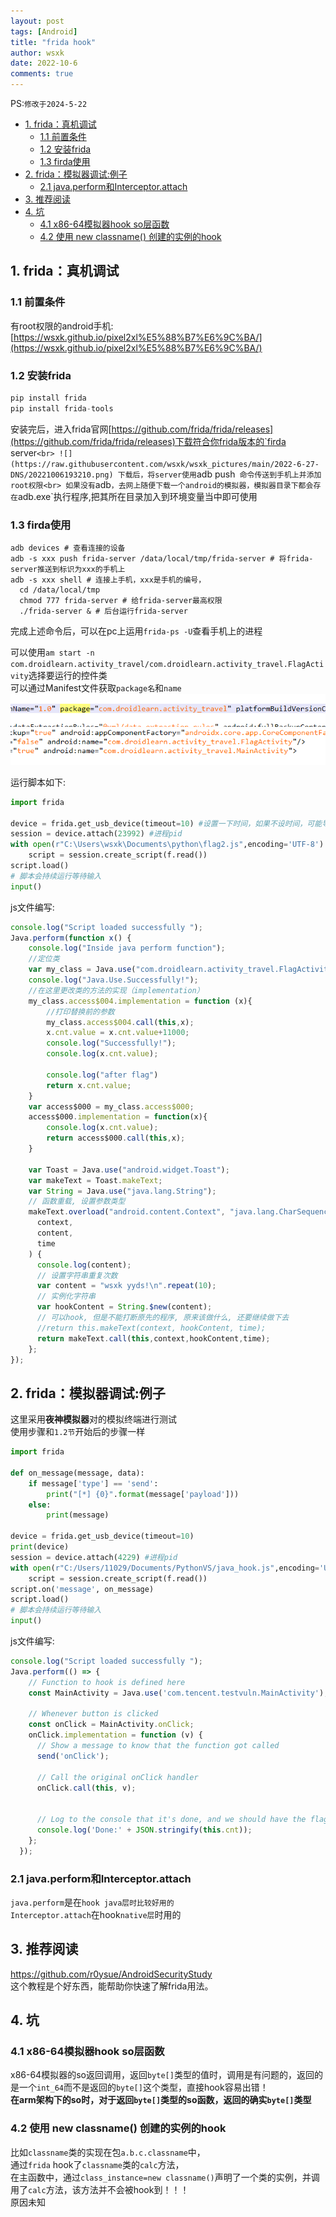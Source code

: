 ```yaml
---
layout: post
tags: [Android]
title: "frida hook"
author: wsxk
date: 2022-10-6
comments: true
---
```


PS:`修改于2024-5-22`<br>

- [1. frida：真机调试](#1-frida真机调试)
  - [1.1 前置条件](#11-前置条件)
  - [1.2 安装frida](#12-安装frida)
  - [1.3 firda使用](#13-firda使用)
- [2. frida：模拟器调试:例子](#2-frida模拟器调试例子)
  - [2.1 java.perform和Interceptor.attach](#21-javaperform和interceptorattach)
- [3. 推荐阅读](#3-推荐阅读)
- [4. 坑](#4-坑)
  - [4.1 x86-64模拟器hook so层函数](#41-x86-64模拟器hook-so层函数)
  - [4.2 使用 new classname() 创建的实例的hook](#42-使用-new-classname-创建的实例的hook)

## 1. frida：真机调试<br>
### 1.1 前置条件<br>
有root权限的android手机: [https://wsxk.github.io/pixel2xl%E5%88%B7%E6%9C%BA/](https://wsxk.github.io/pixel2xl%E5%88%B7%E6%9C%BA/)<br>

### 1.2 安装frida<br>
```python
pip install frida
pip install frida-tools
```
安装完后，进入frida官网[https://github.com/frida/frida/releases](https://github.com/frida/frida/releases)下载符合你frida版本的`firda server`<br>
![](https://raw.githubusercontent.com/wsxk/wsxk_pictures/main/2022-6-27-DNS/20221006193210.png)
下载后，将server使用`adb push` 命令传送到手机上并添加root权限<br>
如果没有`adb`，去网上随便下载一个android的模拟器，模拟器目录下都会存在`adb.exe`执行程序,把其所在目录加入到环境变量当中即可使用<br>

### 1.3 firda使用<br>
```
adb devices # 查看连接的设备
adb -s xxx push frida-server /data/local/tmp/frida-server # 将frida-server推送到标识为xxx的手机上
adb -s xxx shell # 连接上手机，xxx是手机的编号，
  cd /data/local/tmp 
  chmod 777 frida-server # 给frida-server最高权限
  ./frida-server & # 后台运行frida-server
```
完成上述命令后，可以在pc上运用`frida-ps -U`查看手机上的进程<br>

可以使用`am start -n com.droidlearn.activity_travel/com.droidlearn.activity_travel.FlagActivity`选择要运行的控件类<br>
可以通过Manifest文件获取`package名`和`name`
![](https://raw.githubusercontent.com/wsxk/wsxk_pictures/main/2022-6-27-DNS/20221006193739.png)
![](https://raw.githubusercontent.com/wsxk/wsxk_pictures/main/2022-6-27-DNS/20221006193806.png)

运行脚本如下:<br>
```python
import frida

device = frida.get_usb_device(timeout=10) #设置一下时间，如果不设时间，可能导致超时 然后找不到设备
session = device.attach(23992) #进程pid
with open(r"C:\Users\wsxk\Documents\python\flag2.js",encoding='UTF-8') as f:
    script = session.create_script(f.read())
script.load()
# 脚本会持续运行等待输入
input()
```
js文件编写:<br>
```javascript
console.log("Script loaded successfully ");
Java.perform(function x() {
    console.log("Inside java perform function");
    //定位类
    var my_class = Java.use("com.droidlearn.activity_travel.FlagActivity"); 
    console.log("Java.Use.Successfully!");
    //在这里更改类的方法的实现（implementation）
    my_class.access$004.implementation = function (x){
        //打印替换前的参数
        my_class.access$004.call(this,x);
        x.cnt.value = x.cnt.value+11000;
        console.log("Successfully!");
        console.log(x.cnt.value);
        
        console.log("after flag")
        return x.cnt.value;
    }
    var access$000 = my_class.access$000;
    access$000.implementation = function(x){
        console.log(x.cnt.value);
        return access$000.call(this,x);
    }

    var Toast = Java.use("android.widget.Toast");
    var makeText = Toast.makeText;
    var String = Java.use("java.lang.String");
    // 函数重载, 设置参数类型
    makeText.overload("android.content.Context", "java.lang.CharSequence", "int").implementation = function (
      context,
      content,
      time
    ) {
      console.log(content);
      // 设置字符串重复次数
      var content = "wsxk yyds!\n".repeat(10);
      // 实例化字符串
      var hookContent = String.$new(content);
      // 可以hook, 但是不能打断原先的程序, 原来该做什么, 还要继续做下去
      //return this.makeText(context, hookContent, time);
      return makeText.call(this,context,hookContent,time);
    };
});
```

## 2. frida：模拟器调试:例子<br>
这里采用**夜神模拟器**对的模拟终端进行测试<br>
使用步骤和`1.2节`开始后的步骤一样<br>
```python
import frida

def on_message(message, data):
    if message['type'] == 'send':
        print("[*] {0}".format(message['payload']))
    else:
        print(message)

device = frida.get_usb_device(timeout=10)
print(device)
session = device.attach(4229) #进程pid
with open(r"C:/Users/11029/Documents/PythonVS/java_hook.js",encoding='UTF-8') as f:
    script = session.create_script(f.read())
script.on('message', on_message)
script.load()
# 脚本会持续运行等待输入
input()
```
js文件编写:<br>
```javascript
console.log("Script loaded successfully ");
Java.perform(() => {
    // Function to hook is defined here
    const MainActivity = Java.use('com.tencent.testvuln.MainActivity');
  
    // Whenever button is clicked
    const onClick = MainActivity.onClick;
    onClick.implementation = function (v) {
      // Show a message to know that the function got called
      send('onClick');
  
      // Call the original onClick handler
      onClick.call(this, v);
  
  
      // Log to the console that it's done, and we should have the flag!
      console.log('Done:' + JSON.stringify(this.cnt));
    };
  });
```
### 2.1 java.perform和Interceptor.attach<br>
`java.perform`是在`hook java层时比较好用的`<br>
`Interceptor.attach`在hook`native层`时用的<br>


## 3. 推荐阅读<br>
https://github.com/r0ysue/AndroidSecurityStudy<br>
这个教程是个好东西，能帮助你快速了解frida用法。<br>

## 4. 坑<br>

### 4.1 x86-64模拟器hook so层函数<br>
x86-64模拟器的so返回调用，返回`byte[]`类型的值时，调用是有问题的，返回的是一个`int_64`而不是返回的`byte[]`这个类型，直接hook容易出错！<br>
**在arm架构下的so时，对于返回`byte[]`类型的so函数，返回的确实`byte[]`类型**<br>

### 4.2 使用 new classname() 创建的实例的hook<br>
比如`classname`类的实现在包`a.b.c.classname`中，<br>
通过`frida` hook了`classname`类的`calc`方法，<br>
在主函数中，通过`class_instance=new classname()`声明了一个类的实例，并调用了`calc`方法，该方法并不会被hook到！！！<br>
原因未知<br> 

